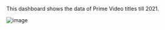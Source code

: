 This dashboard shows the data of Prime Video titles till 2021. 

![image](https://github.com/user-attachments/assets/1470ea74-571a-49bd-8ef9-16fd99b9d386)
